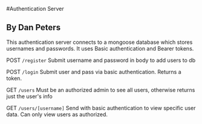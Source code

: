 #Authentication Server
## By Dan Peters

This authentication server connects to a mongoose database which stores
usernames and passwords. It uses Basic authentication and Bearer tokens.

POST ```/register```
Submit username and password in body to add users to db

POST ```/login```
Submit user and pass via basic authentication. Returns a token.

GET ```/users```
Must be an authorized admin to see all users, otherwise returns just the user's info

GET ```/users/[username]```
Send with basic authentication to view specific user data. Can only view users as authorized.
